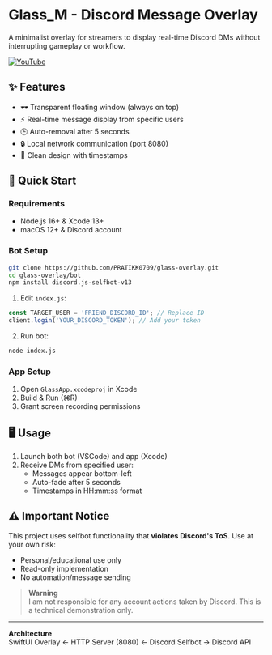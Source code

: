 # Glass_M - Discord Message Overlay

A minimalist overlay for streamers to display real-time Discord DMs without interrupting gameplay or workflow.

[![YouTube](http://i.ytimg.com/vi/-CHMBG14lEg/hqdefault.jpg)](https://www.youtube.com/watch?v=-CHMBG14lEg)

## ✨ Features

- 🕶️ Transparent floating window (always on top)
- ⚡ Real-time message display from specific users
- 🕒 Auto-removal after 5 seconds
- 🔒 Local network communication (port 8080)
- 🎨 Clean design with timestamps

## 🚀 Quick Start

### Requirements
- Node.js 16+ & Xcode 13+
- macOS 12+ & Discord account

### Bot Setup
```bash
git clone https://github.com/PRATIKK0709/glass-overlay.git
cd glass-overlay/bot
npm install discord.js-selfbot-v13
```

1. Edit `index.js`:
```javascript
const TARGET_USER = 'FRIEND_DISCORD_ID'; // Replace ID
client.login('YOUR_DISCORD_TOKEN'); // Add your token
```

2. Run bot:
```bash
node index.js
```

### App Setup
1. Open `GlassApp.xcodeproj` in Xcode
2. Build & Run (⌘R)
3. Grant screen recording permissions

## 🖥 Usage
1. Launch both bot (VSCode) and app (Xcode)
2. Receive DMs from specified user:
   - Messages appear bottom-left
   - Auto-fade after 5 seconds
   - Timestamps in HH:mm:ss format

## ⚠️ Important Notice
This project uses selfbot functionality that **violates Discord's ToS**. Use at your own risk:

- Personal/educational use only
- Read-only implementation
- No automation/message sending

> **Warning**  
> I am not responsible for any account actions taken by Discord. This is a technical demonstration only.

---

**Architecture**  
SwiftUI Overlay ← HTTP Server (8080) ← Discord Selfbot → Discord API
